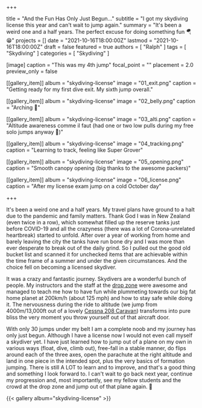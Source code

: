 +++

title = "And the Fun Has Only Just Begun..."
subtitle = "I got my skydiving license this year and can't wait to jump again."
summary = "It's been a weird one and a half years. The perfect excuse for doing something fun 🪂😁"
projects = []
date = "2021-10-16T18:00:00Z"
lastmod = "2021-10-16T18:00:00Z"
draft = false
featured = true
authors = [
  "Ralph"
]
tags = [
  "Skydiving"
]
categories = [
  "Skydiving"
]

[image]
caption = "This was my 4th jump"
focal_point = ""
placement = 2.0
preview_only = false

[[gallery_item]]
  album = "skydiving-license"
  image = "01_exit.png"
  caption = "Getting ready for my first dive exit. My sixth jump overall."

[[gallery_item]]
  album = "skydiving-license"
  image = "02_belly.png"
  caption = "Arching 🍌"

[[gallery_item]]
  album = "skydiving-license"
  image = "03_alti.png"
  caption = "Altitude awareness comme il faut (had one or two low pulls during my free solo jumps anyway 🤫)"

[[gallery_item]]
  album = "skydiving-license"
  image = "04_tracking.png"
  caption = "Learning to track, feeling like Super Grover"

[[gallery_item]]
  album = "skydiving-license"
  image = "05_opening.png"
  caption = "Smooth canopy opening (big thanks to the awesome packers)"

[[gallery_item]]
  album = "skydiving-license"
  image = "06_license.png"
  caption = "After my license exam jump on a cold October day"

+++

It's been a weird one and a half years. My travel plans have ground to a halt due to the pandemic and family matters. Thank God I was in New Zealand (even twice in a row), which somewhat filled up the reserve tanks just before COVID-19 and all the crazyness (there was a lot of Corona-unrelated heartbreak) started to unfold. After over a year of working from home and barely leaving the city the tanks have run bone dry and I was more than ever desperate to break out of the daily grind. So I pulled out the good old bucket list and scanned it for unchecked items that are achievable within the time frame of a summer and under the given circumstances. And the choice fell on becoming a licensed skydiver.

It was a crazy and fantastic journey. Skydivers are a wonderful bunch of people. My instructors and the staff at the [drop zone](https://www.gojump.de/home/) were awesome and managed to teach me how to have fun while plummeting towards our big fat home planet at 200km/h (about 125 mph) and how to stay safe while doing it. The nervousness during the ride to altitude (we jump from 4000m/13,000ft out of a lovely [Cessna 208 Caravan](https://www.openspotter.org/bild.php?blid=69633)) transforms into pure bliss the very moment you throw yourself out of that aircraft door.

With only 30 jumps under my belt I am a complete noob and my journey has only just begun. Although I have a license now I would not even call myself a skydiver yet. I have just learned how to jump out of a plane on my own in various ways (float, dive, climb out), free-fall in a stable manner, do flips around each of the three axes, open the parachute at the right altitude and land in one piece in the intended spot, plus the very basics of formation jumping. There is still A LOT to learn and to improve, and that's a good thing and something I look forward to. I can't wait to go back next year, continue my progression and, most importantly, see my fellow students and the crowd at the drop zone and jump out of that plane again. 🤙

{{< gallery album="skydiving-license" >}}